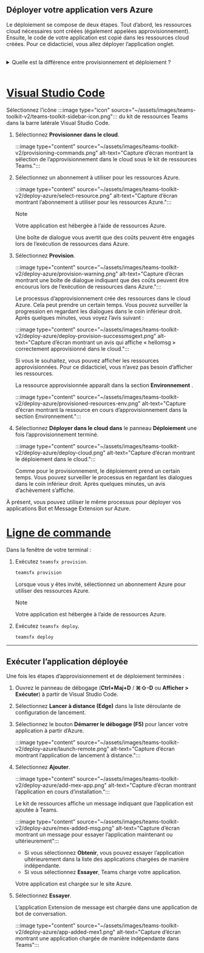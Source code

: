 ## <a name="deploy-your-app-to-azure"></a>Déployer votre application vers Azure

Le déploiement se compose de deux étapes.  Tout d’abord, les ressources cloud nécessaires sont créées (également appelées approvisionnement). Ensuite, le code de votre application est copié dans les ressources cloud créées. Pour ce didacticiel, vous allez déployer l’application onglet.
<br>
<br>
<details>
<summary>Quelle est la différence entre provisionnement et déploiement ?</summary>
<br>
L’étape <b>De provisionnement</b> crée des ressources dans Azure et Microsoft 365 pour votre application, mais aucun code (HTML, CSS, JavaScript, etc.) n’est copié dans les ressources. L’étape <b>Déployer</b> copie le code de votre application dans les ressources que vous avez créées pendant l’étape de provisionnement. Il est courant de déployer plusieurs fois sans provisionner de nouvelles ressources. Étant donné que l’étape de provisionnement peut prendre un certain temps, elle est distincte de l’étape de déploiement.
</details>
<br>

# <a name="visual-studio-code"></a>[Visual Studio Code](#tab/vscode)

Sélectionnez l’icône :::image type="icon" source="~/assets/images/teams-toolkit-v2/teams-toolkit-sidebar-icon.png"::: du kit de ressources Teams dans la barre latérale Visual Studio Code.

1. Sélectionnez **Provisionner dans le cloud**.

   :::image type="content" source="~/assets/images/teams-toolkit-v2/provisioning-commands.png" alt-text="Capture d’écran montrant la sélection de l’approvisionnement dans le cloud sous le kit de ressources Teams.":::

1. Sélectionnez un abonnement à utiliser pour les ressources Azure.

    :::image type="content" source="~/assets/images/teams-toolkit-v2/deploy-azure/select-resource.png" alt-text="Capture d’écran montrant l’abonnement à utiliser pour les ressources Azure.":::

   > [!NOTE]
   > Votre application est hébergée à l’aide de ressources Azure.

    Une boîte de dialogue vous avertit que des coûts peuvent être engagés lors de l’exécution de ressources dans Azure.

1. Sélectionnez **Provision**.

   :::image type="content" source="~/assets/images/teams-toolkit-v2/deploy-azure/provision-warning.png" alt-text="Capture d’écran montrant une boîte de dialogue indiquant que des coûts peuvent être encourus lors de l’exécution de ressources dans Azure.":::

   Le processus d’approvisionnement crée des ressources dans le cloud Azure. Cela peut prendre un certain temps. Vous pouvez surveiller la progression en regardant les dialogues dans le coin inférieur droit. Après quelques minutes, vous voyez l’avis suivant :

   :::image type="content" source="~/assets/images/teams-toolkit-v2/deploy-azure/deploy-provision-successmsgext.png" alt-text="Capture d’écran montrant un avis qui affiche « hellomsg » correctement approvisionné dans le cloud.":::

    Si vous le souhaitez, vous pouvez afficher les ressources approvisionnées. Pour ce didacticiel, vous n’avez pas besoin d’afficher les ressources.

    La ressource approvisionnée apparaît dans la section **Environnement** .

    :::image type="content" source="~/assets/images/teams-toolkit-v2/deploy-azure/provisioned-resources-env.png" alt-text="Capture d’écran montrant la ressource en cours d’approvisionnement dans la section Environnement.":::

1. Sélectionnez **Déployer dans le cloud dans** le panneau **Déploiement** une fois l’approvisionnement terminé.

   :::image type="content" source="~/assets/images/teams-toolkit-v2/deploy-azure/deploy-cloud.png" alt-text="Capture d’écran montrant le déploiement dans le cloud.":::

   Comme pour le provisionnement, le déploiement prend un certain temps. Vous pouvez surveiller le processus en regardant les dialogues dans le coin inférieur droit. Après quelques minutes, un avis d’achèvement s’affiche.

À présent, vous pouvez utiliser le même processus pour déployer vos applications Bot et Message Extension sur Azure.

# <a name="command-line"></a>[Ligne de commande](#tab/cli)

Dans la fenêtre de votre terminal :

1. Exécutez `teamsfx provision`.

   ``` bash
   teamsfx provision
   ```

   Lorsque vous y êtes invité, sélectionnez un abonnement Azure pour utiliser des ressources Azure.

   > [!NOTE]
   > Votre application est hébergée à l’aide de ressources Azure.

1. Exécutez `teamsfx deploy`.

   ``` bash
   teamsfx deploy
   ```

---

## <a name="run-the-deployed-app"></a>Exécuter l’application déployée

Une fois les étapes d’approvisionnement et de déploiement terminées :

1. Ouvrez le panneau de débogage (**Ctrl+Maj+D** / **⌘⇧-D** ou **Afficher > Exécuter**) à partir de Visual Studio Code.
1. Sélectionnez **Lancer à distance (Edge)** dans la liste déroulante de configuration de lancement.
1. Sélectionnez le bouton **Démarrer le débogage (F5)** pour lancer votre application à partir d’Azure.

   :::image type="content" source="~/assets/images/teams-toolkit-v2/deploy-azure/launch-remote.png" alt-text="Capture d’écran montrant l’application de lancement à distance.":::

1. Sélectionnez **Ajouter**.

   :::image type="content" source="~/assets/images/teams-toolkit-v2/deploy-azure/add-mex-app.png" alt-text="Capture d’écran montrant l’application en cours d’installation.":::

   Le kit de ressources affiche un message indiquant que l’application est ajoutée à Teams.

   :::image type="content" source="~/assets/images/teams-toolkit-v2/deploy-azure/mex-added-msg.png" alt-text="Capture d’écran montrant un message pour essayer l’application maintenant ou ultérieurement":::

    - Si vous sélectionnez **Obtenir**, vous pouvez essayer l’application ultérieurement dans la liste des applications chargées de manière indépendante.
    - Si vous sélectionnez **Essayer**, Teams charge votre application.

   Votre application est chargée sur le site Azure.

1. Sélectionnez **Essayer**.

   L’application Extension de message est chargée dans une application de bot de conversation.

   :::image type="content" source="~/assets/images/teams-toolkit-v2/deploy-azure/app-added-mex1.png" alt-text="Capture d’écran montrant une application chargée de manière indépendante dans Teams":::
